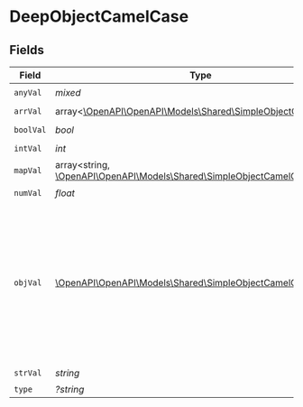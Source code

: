 # DeepObjectCamelCase


## Fields

| Field                                                                                                                                                             | Type                                                                                                                                                              | Required                                                                                                                                                          | Description                                                                                                                                                       |
| ----------------------------------------------------------------------------------------------------------------------------------------------------------------- | ----------------------------------------------------------------------------------------------------------------------------------------------------------------- | ----------------------------------------------------------------------------------------------------------------------------------------------------------------- | ----------------------------------------------------------------------------------------------------------------------------------------------------------------- |
| `anyVal`                                                                                                                                                          | *mixed*                                                                                                                                                           | :heavy_check_mark:                                                                                                                                                | N/A                                                                                                                                                               |
| `arrVal`                                                                                                                                                          | array<[\OpenAPI\OpenAPI\Models\Shared\SimpleObjectCamelCase](../../models/shared/SimpleObjectCamelCase.md)>                                                       | :heavy_check_mark:                                                                                                                                                | N/A                                                                                                                                                               |
| `boolVal`                                                                                                                                                         | *bool*                                                                                                                                                            | :heavy_check_mark:                                                                                                                                                | N/A                                                                                                                                                               |
| `intVal`                                                                                                                                                          | *int*                                                                                                                                                             | :heavy_check_mark:                                                                                                                                                | N/A                                                                                                                                                               |
| `mapVal`                                                                                                                                                          | array<string, [\OpenAPI\OpenAPI\Models\Shared\SimpleObjectCamelCase](../../models/shared/SimpleObjectCamelCase.md)>                                               | :heavy_check_mark:                                                                                                                                                | N/A                                                                                                                                                               |
| `numVal`                                                                                                                                                          | *float*                                                                                                                                                           | :heavy_check_mark:                                                                                                                                                | N/A                                                                                                                                                               |
| `objVal`                                                                                                                                                          | [\OpenAPI\OpenAPI\Models\Shared\SimpleObjectCamelCase](../../models/shared/SimpleObjectCamelCase.md)                                                              | :heavy_check_mark:                                                                                                                                                | A simple object that uses all our supported primitive types and enums and has optional properties.<br/><br/>[A link to the external docs.](https://docs.speakeasyapi.dev) |
| `strVal`                                                                                                                                                          | *string*                                                                                                                                                          | :heavy_check_mark:                                                                                                                                                | N/A                                                                                                                                                               |
| `type`                                                                                                                                                            | *?string*                                                                                                                                                         | :heavy_minus_sign:                                                                                                                                                | N/A                                                                                                                                                               |